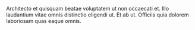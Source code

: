 Architecto et quisquam beatae voluptatem ut non occaecati et. Illo laudantium vitae omnis distinctio eligendi ut. Et ab ut. Officiis quia dolorem laboriosam quas eaque omnis.